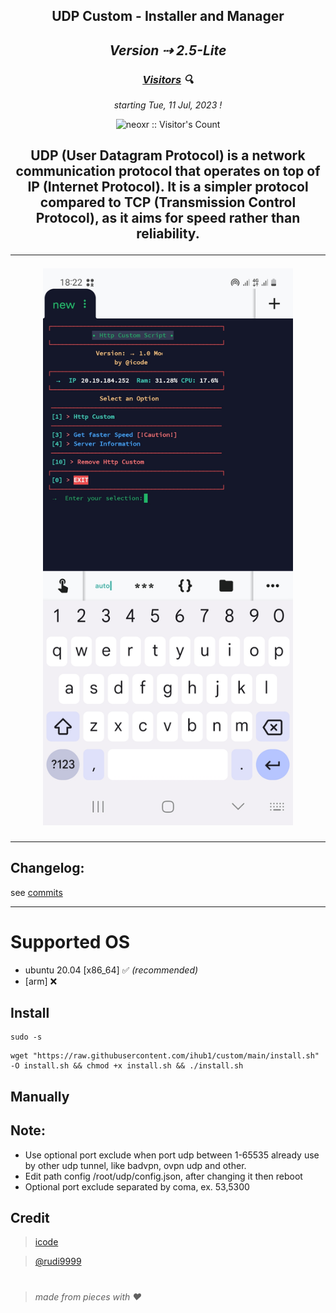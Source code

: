 <h2 align="center">UDP Custom - Installer and Manager<h2>

<p align="center"><i>Version ⇢ 2.5-Lite</i></p>

<h3 align="center"><i><u>Visitors</u> 🔍</i></h3>

<p align="center"><i>starting Tue, 11 Jul, 2023 !</i></p>
<p align="center"><img src="https://profile-counter.glitch.me/{prjkt-nv404}/count.svg" alt="neoxr :: Visitor's Count" /></p>

<h2 align="center">UDP (User Datagram Protocol) is a network communication protocol that operates on top of IP (Internet Protocol). It is a simpler protocol compared to TCP (Transmission Control Protocol), as it aims for speed rather than reliability.


---
<center><img src="https://raw.githubusercontent.com/ihub1/custom/main/bin/logo.jpg" alt="logo" width="400"/></center>

---
## Changelog: 
see [commits](https://github.com/ihub1/custom/commits/main)

---

# Supported OS
- ubuntu 20.04 [x86_64] ✅ _(recommended)_
- [arm] ❌

## Install
```
sudo -s
``` 
```
wget "https://raw.githubusercontent.com/ihub1/custom/main/install.sh" -O install.sh && chmod +x install.sh && ./install.sh
```


## Manually

## Note: 
 * Use optional port exclude when port udp between 1-65535 already use by other udp tunnel, like badvpn, ovpn udp and other.
 * Edit path config /root/udp/config.json, after changing it then reboot
 * Optional port exclude separated by coma, ex. 53,5300

## Credit
 > [icode](https://t.me/icode1)

 > [@rudi9999]()

#
  > _made from pieces with ❤️_
#
